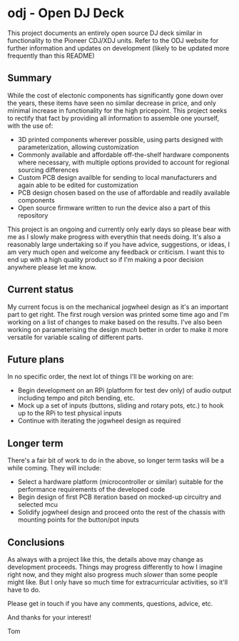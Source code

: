 # odj - Open DJ Deck

This project documents an entirely open source DJ deck similar in functionality to the Pioneer CDJ/XDJ units.
Refer to the ODJ website for further information and updates on development (likely to be updated more frequently than this README)

## Summary
While the cost of electonic components has significantly gone down over the years, these items have seen no similar decrease in price, and only minimal increase in functionality for the high pricepoint.
This project seeks to rectify that fact by providing all information to assemble one yourself, with the use of:
- 3D printed components wherever possible, using parts designed with parameterization, allowing customization
- Commonly available and affordable off-the-shelf hardware components where necessary, with multiple options provided to account for regional sourcing differences
- Custom PCB design availble for sending to local manufacturers and again able to be edited for customization
- PCB design chosen based on the use of affordable and readily available components
- Open source firmware written to run the device also a part of this repository

This project is an ongoing and currently only early days so please bear with me as I slowly make progress with everythin that needs doing.
It's also a reasonably large undertaking so if you have advice, suggestions, or ideas, I am very much open and welcome any feedback or criticism. I want this to end up with a high quality product so if I'm making a poor decision anywhere please let me know.

## Current status
My current focus is on the mechanical jogwheel design as it's an important part to get right.
The first rough version was printed some time ago and I'm working on a list of changes to make based on the results.
I've also been working on parameterising the design *much* better in order to make it more versatile for variable scaling of different parts.

## Future plans
In no specific order, the next lot of things I'll be working on are:
- Begin development on an RPi (platform for test dev only) of audio output including tempo and pitch bending, etc.
- Mock up a set of inputs (buttons, sliding and rotary pots, etc.) to hook up to the RPi to test physical inputs
- Continue with iterating the jogwheel design as required

## Longer term
There's a fair bit of work to do in the above, so longer term tasks will be a while coming. 
They will include:
- Select a hardware platform (microcontroller or similar) suitable for the performance requirements of the developed code 
- Begin design of first PCB iteration based on mocked-up circuitry and selected mcu
- Solidify jogwheel design and proceed onto the rest of the chassis with mounting points for the button/pot inputs

## Conclusions
As always with a project like this, the details above may change as development proceeds. Things may progress differently to how I imagine right now, and they might also progress much *slower* than some people might like.
But I only have so much time for extracurricular activities, so it'll have to do.

Please get in touch if you have any comments, questions, advice, etc.

And thanks for your interest!

Tom
